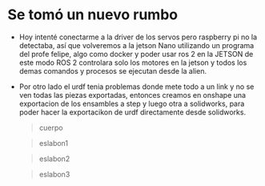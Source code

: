 # Se tomó un nuevo rumbo

- Hoy intenté conectarme a la driver de los servos pero raspberry pi no la detectaba, así que volveremos a la jetson Nano utilizando un programa del profe felipe, algo como docker y poder usar ros 2 en la JETSON
de este modo ROS 2 controlara solo los motores en la jetson y todos los demas comandos y procesos se ejecutan desde la alien.

- Por otro lado el urdf tenia problemas donde mete todo a un link y no se ven todas las piezas exportadas, entonces creamos en onshape una exportacion de los ensambles a step y luego otra a solidworks, para poder hacer la exportacikon de urdf directamente desde solidworks.

  >cuerpo
  
  >eslabon1
  
  >eslabon2
  
  >eslabon3
